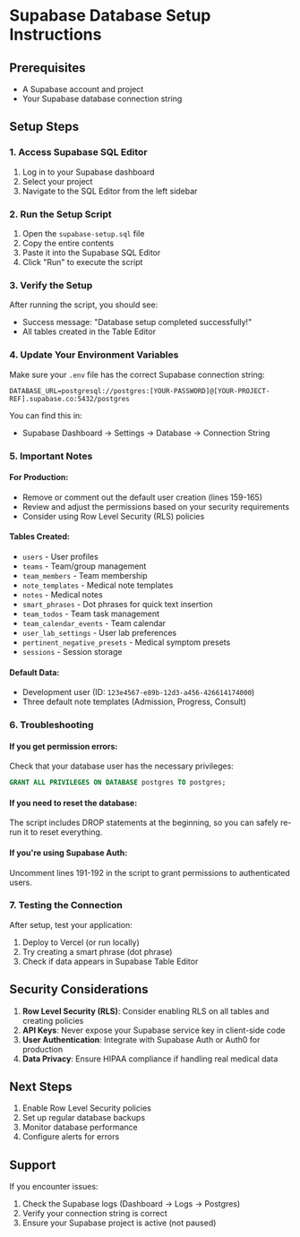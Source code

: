 # Supabase Database Setup Instructions

## Prerequisites
- A Supabase account and project
- Your Supabase database connection string

## Setup Steps

### 1. Access Supabase SQL Editor
1. Log in to your Supabase dashboard
2. Select your project
3. Navigate to the SQL Editor from the left sidebar

### 2. Run the Setup Script
1. Open the `supabase-setup.sql` file
2. Copy the entire contents
3. Paste it into the Supabase SQL Editor
4. Click "Run" to execute the script

### 3. Verify the Setup
After running the script, you should see:
- Success message: "Database setup completed successfully!"
- All tables created in the Table Editor

### 4. Update Your Environment Variables
Make sure your `.env` file has the correct Supabase connection string:
```
DATABASE_URL=postgresql://postgres:[YOUR-PASSWORD]@[YOUR-PROJECT-REF].supabase.co:5432/postgres
```

You can find this in:
- Supabase Dashboard → Settings → Database → Connection String

### 5. Important Notes

#### For Production:
- Remove or comment out the default user creation (lines 159-165)
- Review and adjust the permissions based on your security requirements
- Consider using Row Level Security (RLS) policies

#### Tables Created:
- `users` - User profiles
- `teams` - Team/group management
- `team_members` - Team membership
- `note_templates` - Medical note templates
- `notes` - Medical notes
- `smart_phrases` - Dot phrases for quick text insertion
- `team_todos` - Team task management
- `team_calendar_events` - Team calendar
- `user_lab_settings` - User lab preferences
- `pertinent_negative_presets` - Medical symptom presets
- `sessions` - Session storage

#### Default Data:
- Development user (ID: `123e4567-e89b-12d3-a456-426614174000`)
- Three default note templates (Admission, Progress, Consult)

### 6. Troubleshooting

#### If you get permission errors:
Check that your database user has the necessary privileges:
```sql
GRANT ALL PRIVILEGES ON DATABASE postgres TO postgres;
```

#### If you need to reset the database:
The script includes DROP statements at the beginning, so you can safely re-run it to reset everything.

#### If you're using Supabase Auth:
Uncomment lines 191-192 in the script to grant permissions to authenticated users.

### 7. Testing the Connection
After setup, test your application:
1. Deploy to Vercel (or run locally)
2. Try creating a smart phrase (dot phrase)
3. Check if data appears in Supabase Table Editor

## Security Considerations

1. **Row Level Security (RLS)**: Consider enabling RLS on all tables and creating policies
2. **API Keys**: Never expose your Supabase service key in client-side code
3. **User Authentication**: Integrate with Supabase Auth or Auth0 for production
4. **Data Privacy**: Ensure HIPAA compliance if handling real medical data

## Next Steps

1. Enable Row Level Security policies
2. Set up regular database backups
3. Monitor database performance
4. Configure alerts for errors

## Support

If you encounter issues:
1. Check the Supabase logs (Dashboard → Logs → Postgres)
2. Verify your connection string is correct
3. Ensure your Supabase project is active (not paused)